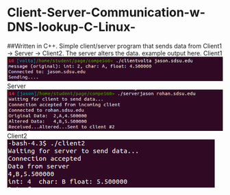 # Client-Server-Communication-w-DNS-lookup-C-Linux-
##Written in C++.
Simple client/server program that sends data from Client1 -> Server -> Client2. The server alters the data. 
<return>
example output here. 
<return>
Client1
<return>
![client1](https://github.com/cavanpage/Client-Server-Communication-w-DNS-lookup-C-Linux-/blob/master/client1.PNG)
<return>
Server
<return>
![server](https://github.com/cavanpage/Client-Server-Communication-w-DNS-lookup-C-Linux-/blob/master/server.PNG)
<return>
Client2
<return>
![client2](https://github.com/cavanpage/Client-Server-Communication-w-DNS-lookup-C-Linux-/blob/master/client2.PNG)